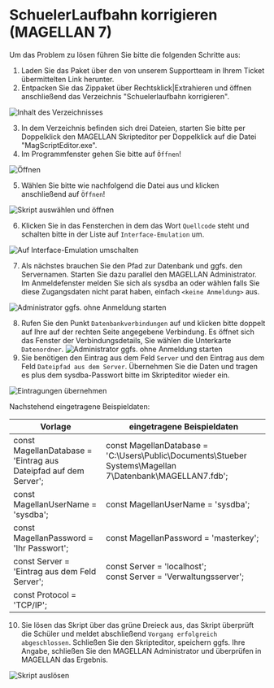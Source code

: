 # SchuelerLaufbahn korrigieren (MAGELLAN 7)

Um das Problem zu lösen führen Sie bitte die folgenden Schritte aus:

1. Laden Sie das Paket über den von unserem Supportteam in Ihrem Ticket übermittelten Link herunter.
2. Entpacken Sie das Zippaket über Rechtsklick|Extrahieren und öffnen anschließend das Verzeichnis "Schuelerlaufbahn korrigieren".

![Inhalt des Verzeichnisses](/images/support/schuelerlaufbahn_korrigieren/01.png)

3. In dem Verzeichnis befinden sich drei Dateien, starten Sie bitte per Doppelklick den MAGELLAN Skripteditor per Doppelklick auf die Datei "MagScriptEditor.exe".
4. Im Programmfenster gehen Sie bitte auf `Öffnen`!

![Öffnen](/images/support/schuelerlaufbahn_korrigieren/02.png)

5. Wählen Sie bitte wie nachfolgend die Datei aus und klicken anschließend auf `Öffnen`!

![Skript auswählen und öffnen](/images/support/schuelerlaufbahn_korrigieren/03.png)

6. Klicken Sie in das Fensterchen in dem das Wort `Quellcode` steht und schalten bitte in der Liste auf `Interface-Emulation` um.

![Auf Interface-Emulation umschalten](/images/support/schuelerlaufbahn_korrigieren/06.png)

7. Als nächstes brauchen Sie den Pfad zur Datenbank und ggfs. den Servernamen. Starten Sie dazu parallel  den MAGELLAN Administrator. Im Anmeldefenster melden Sie sich als sysdba an oder wählen falls Sie diese Zugangsdaten nicht parat haben, einfach `<keine Anmeldung>` aus.

![Administrator ggfs. ohne Anmeldung starten](/images/support/schuelerlaufbahn_korrigieren/04.png)

8.  Rufen Sie den Punkt `Datenbankverbindungen` auf und klicken bitte doppelt auf Ihre auf der rechten Seite angegebene Verbindung. Es öffnet sich das Fenster der Verbindungsdetails, Sie wählen die Unterkarte `Datenordner`.
![Administrator ggfs. ohne Anmeldung starten](/images/support/schuelerlaufbahn_korrigieren/05.png)
9. Sie benötigen den Eintrag aus dem Feld `Server` und den Eintrag aus dem Feld `Dateipfad aus dem Server`. Übernehmen Sie die Daten und tragen es plus dem sysdba-Passwort bitte im Skripteditor wieder ein.

![Eintragungen übernehmen](/images/support/schuelerlaufbahn_korrigieren/07.png)

Nachstehend eingetragene Beispieldaten: 

Vorlage|eingetragene Beispieldaten
--|--
const MagellanDatabase = 'Eintrag aus Dateipfad auf dem Server';|const MagellanDatabase = 'C:\Users\Public\Documents\Stueber Systems\Magellan 7\Datenbank\MAGELLAN7.fdb';
const MagellanUserName = 'sysdba';|const MagellanUserName = 'sysdba';
const MagellanPassword = 'Ihr Passwort';|const MagellanPassword = 'masterkey';
const Server = 'Eintrag aus dem Feld Server';|const Server = 'localhost';<br/>const Server = 'Verwaltungsserver';
const Protocol = 'TCP/IP';|

10. Sie lösen das Skript über das grüne Dreieck aus, das Skript überprüft die Schüler und meldet abschließend `Vorgang erfolgreich abgeschlossen`. Schließen Sie den Skripteditor, speichern ggfs. Ihre Angabe, schließen Sie den MAGELLAN Administrator und überprüfen in MAGELLAN das Ergebnis.

![Skript auslösen](/images/support/schuelerlaufbahn_korrigieren/08.png)

